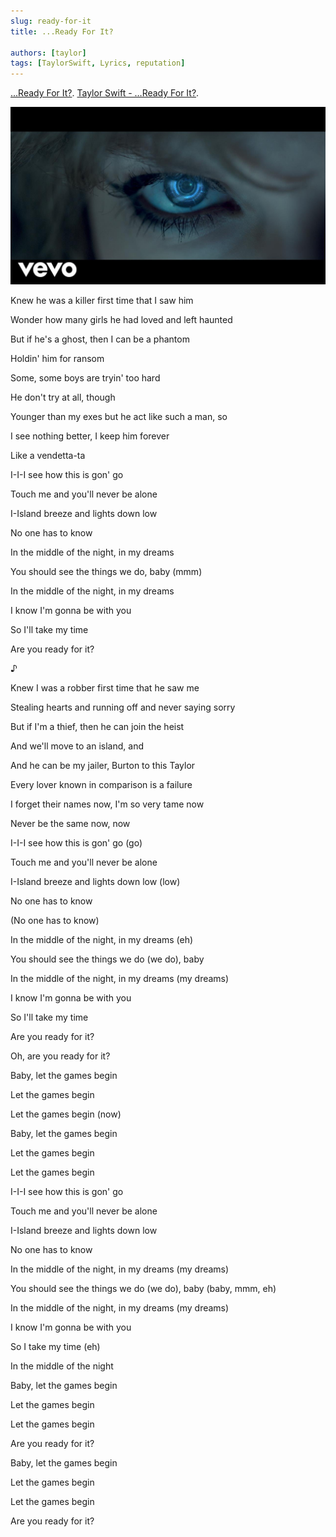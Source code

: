 ```yaml
---
slug: ready-for-it
title: ...Ready For It?

authors: [taylor]
tags: [TaylorSwift, Lyrics, reputation]
---
```


[...Ready For It?](https://open.spotify.com/track/2yLa0QULdQr0qAIvVwN6B5).
[Taylor Swift - …Ready For It?](https://www.youtube.com/watch?v=wIft-t-MQuE).

![Docusaurus Plushie](./maxresdefault.jpg)

Knew he was a killer first time that I saw him

Wonder how many girls he had loved and left haunted

But if he's a ghost, then I can be a phantom

Holdin' him for ransom

Some, some boys are tryin' too hard

He don't try at all, though

Younger than my exes but he act like such a man, so

I see nothing better, I keep him forever

Like a vendetta-ta

I-I-I see how this is gon' go

Touch me and you'll never be alone

I-Island breeze and lights down low

No one has to know

In the middle of the night, in my dreams

You should see the things we do, baby (mmm)

In the middle of the night, in my dreams

I know I'm gonna be with you

So I'll take my time

Are you ready for it?

♪

Knew I was a robber first time that he saw me

Stealing hearts and running off and never saying sorry

But if I'm a thief, then he can join the heist

And we'll move to an island, and

And he can be my jailer, Burton to this Taylor

Every lover known in comparison is a failure

I forget their names now, I'm so very tame now

Never be the same now, now

I-I-I see how this is gon' go (go)

Touch me and you'll never be alone

I-Island breeze and lights down low (low)

No one has to know

(No one has to know)

In the middle of the night, in my dreams (eh)

You should see the things we do (we do), baby

In the middle of the night, in my dreams (my dreams)

I know I'm gonna be with you

So I'll take my time

Are you ready for it?

Oh, are you ready for it?

Baby, let the games begin

Let the games begin

Let the games begin (now)

Baby, let the games begin

Let the games begin

Let the games begin

I-I-I see how this is gon' go

Touch me and you'll never be alone

I-Island breeze and lights down low

No one has to know

In the middle of the night, in my dreams (my dreams)

You should see the things we do (we do), baby (baby, mmm, eh)

In the middle of the night, in my dreams (my dreams)

I know I'm gonna be with you

So I take my time (eh)

In the middle of the night

Baby, let the games begin

Let the games begin

Let the games begin

Are you ready for it?

Baby, let the games begin

Let the games begin

Let the games begin

Are you ready for it?